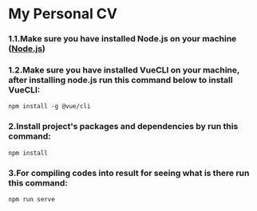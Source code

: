 # My Personal CV


### 1.1.Make sure you have installed Node.js on your machine ([Node.js](https://nodejs.org))
### 1.2.Make sure you have installed VueCLI on your machine, after installing node.js run this command below to install VueCLI:
```
npm install -g @vue/cli
```
### 2.Install project's packages and dependencies by run this command:
```
npm install
```

### 3.For compiling codes into result for seeing what is there run this command: 
```
npm run serve
```
